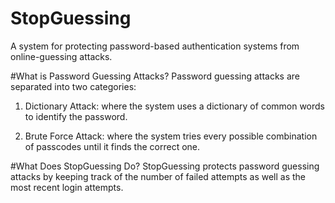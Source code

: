 # StopGuessing
A system for protecting password-based authentication systems from online-guessing attacks.

#What is Password Guessing Attacks?
Password guessing attacks are separated into two categories:

1. Dictionary Attack: where the system uses a dictionary of common words to identify the password.

2. Brute Force Attack: where the system tries every possible combination of passcodes until it finds the correct one. 

#What Does StopGuessing Do?
StopGuessing protects password guessing attacks by keeping track of the number of failed attempts as well as the most recent login attempts. 

